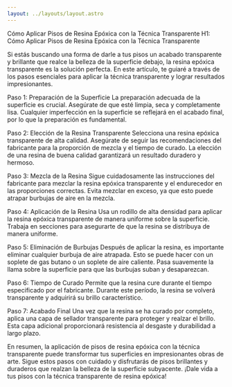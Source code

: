 ```yaml
---
layout: ../layouts/layout.astro
---
```


Cómo Aplicar Pisos de Resina Epóxica con la Técnica Transparente
H1: Cómo Aplicar Pisos de Resina Epóxica con la Técnica Transparente

Si estás buscando una forma de darle a tus pisos un acabado transparente y brillante que realce la belleza de la superficie debajo, la resina epóxica transparente es la solución perfecta. En este artículo, te guiaré a través de los pasos esenciales para aplicar la técnica transparente y lograr resultados impresionantes.

Paso 1: Preparación de la Superficie
La preparación adecuada de la superficie es crucial. Asegúrate de que esté limpia, seca y completamente lisa. Cualquier imperfección en la superficie se reflejará en el acabado final, por lo que la preparación es fundamental.

Paso 2: Elección de la Resina Transparente
Selecciona una resina epóxica transparente de alta calidad. Asegúrate de seguir las recomendaciones del fabricante para la proporción de mezcla y el tiempo de curado. La elección de una resina de buena calidad garantizará un resultado duradero y hermoso.

Paso 3: Mezcla de la Resina
Sigue cuidadosamente las instrucciones del fabricante para mezclar la resina epóxica transparente y el endurecedor en las proporciones correctas. Evita mezclar en exceso, ya que esto puede atrapar burbujas de aire en la mezcla.

Paso 4: Aplicación de la Resina
Usa un rodillo de alta densidad para aplicar la resina epóxica transparente de manera uniforme sobre la superficie. Trabaja en secciones para asegurarte de que la resina se distribuya de manera uniforme.

Paso 5: Eliminación de Burbujas
Después de aplicar la resina, es importante eliminar cualquier burbuja de aire atrapada. Esto se puede hacer con un soplete de gas butano o un soplete de aire caliente. Pasa suavemente la llama sobre la superficie para que las burbujas suban y desaparezcan.

Paso 6: Tiempo de Curado
Permite que la resina cure durante el tiempo especificado por el fabricante. Durante este período, la resina se volverá transparente y adquirirá su brillo característico.

Paso 7: Acabado Final
Una vez que la resina se ha curado por completo, aplica una capa de sellador transparente para proteger y realzar el brillo. Esta capa adicional proporcionará resistencia al desgaste y durabilidad a largo plazo.

En resumen, la aplicación de pisos de resina epóxica con la técnica transparente puede transformar tus superficies en impresionantes obras de arte. Sigue estos pasos con cuidado y disfrutarás de pisos brillantes y duraderos que realzan la belleza de la superficie subyacente. ¡Dale vida a tus pisos con la técnica transparente de resina epóxica!

